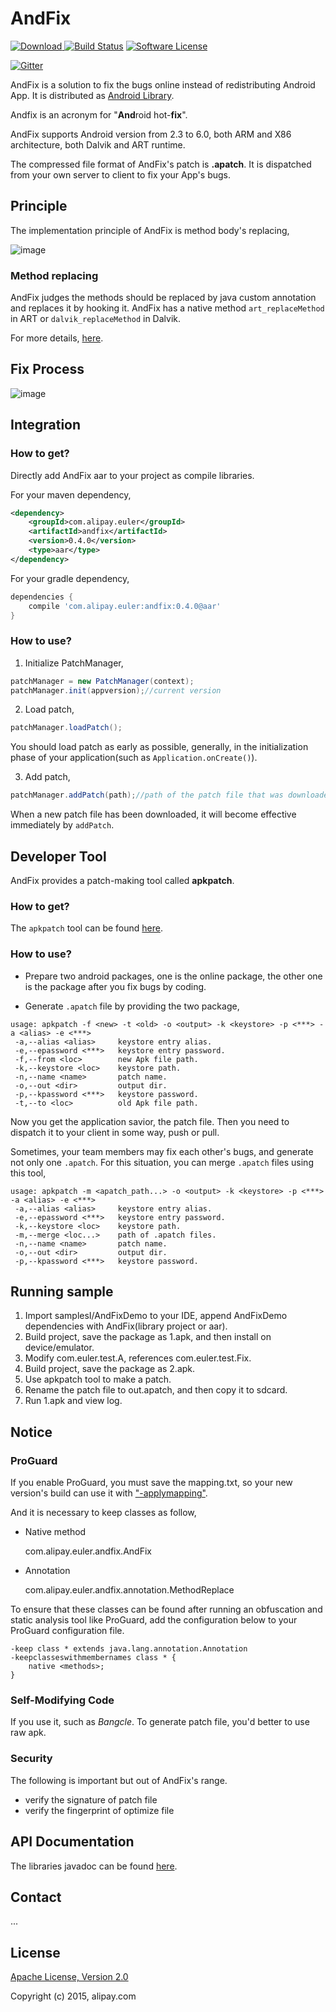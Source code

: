 # AndFix

[![Download](https://api.bintray.com/packages/supern/maven/andfix/images/download.svg) ](https://bintray.com/supern/maven/andfix/_latestVersion)
[![Build Status](https://travis-ci.org/alibaba/AndFix.svg)](https://travis-ci.org/alibaba/AndFix)
[![Software License](https://rawgit.com/alibaba/AndFix/master/images/license.svg)](LICENSE)

[![Gitter](https://badges.gitter.im/Join%20Chat.svg)](https://gitter.im/alibaba/AndFix?utm_source=badge&utm_medium=badge&utm_campaign=pr-badge)

AndFix is a solution to fix the bugs online instead of redistributing Android App. It is distributed as [Android Library](https://sites.google.com/a/android.com/tools/tech-docs/new-build-system/aar-format).

Andfix is an acronym for "**And**roid hot-**fix**".

AndFix supports Android version from 2.3 to 6.0, both ARM and X86 architecture, both Dalvik and ART runtime.

The compressed file format of AndFix's patch is **.apatch**. It is dispatched from your own server to client to fix your App's bugs.

## Principle

The implementation principle of AndFix is method body's replacing,

![image](images/principle.png)

### Method replacing

AndFix judges the methods should be replaced by java custom annotation and replaces it by hooking it. AndFix has a native method `art_replaceMethod` in ART or `dalvik_replaceMethod` in Dalvik. 

For more details, [here](https://github.com/alibaba/AndFix/tree/master/jni).

## Fix Process

![image](images/process.png)

## Integration

### How to get?

Directly add AndFix aar to your project as compile libraries.

For your maven dependency,

```xml
<dependency>
  	<groupId>com.alipay.euler</groupId>
  	<artifactId>andfix</artifactId>
  	<version>0.4.0</version>
  	<type>aar</type>
</dependency>
```
For your gradle dependency,

```groovy
dependencies {
	compile 'com.alipay.euler:andfix:0.4.0@aar'
}
```

### How to use?

1. Initialize PatchManager,

```java
patchManager = new PatchManager(context);
patchManager.init(appversion);//current version
```

2. Load patch,

```java
patchManager.loadPatch();
```

You should load patch as early as possible, generally, in the initialization phase of your application(such as `Application.onCreate()`).

3. Add patch,

```java
patchManager.addPatch(path);//path of the patch file that was downloaded
```
When a new patch file has been downloaded, it will become effective immediately by `addPatch`.

## Developer Tool

AndFix provides a patch-making tool called **apkpatch**.

### How to get?

The `apkpatch` tool can be found [here](https://github.com/alibaba/AndFix/raw/master/tools/apkpatch-1.0.3.zip).

### How to use?

* Prepare two android packages, one is the online package, the other one is the package after you fix bugs by coding.

* Generate `.apatch` file by providing the two package,

```
usage: apkpatch -f <new> -t <old> -o <output> -k <keystore> -p <***> -a <alias> -e <***>
 -a,--alias <alias>     keystore entry alias.
 -e,--epassword <***>   keystore entry password.
 -f,--from <loc>        new Apk file path.
 -k,--keystore <loc>    keystore path.
 -n,--name <name>       patch name.
 -o,--out <dir>         output dir.
 -p,--kpassword <***>   keystore password.
 -t,--to <loc>          old Apk file path.
```

Now you get the application savior, the patch file. Then you need to dispatch it to your client in some way, push or pull.

Sometimes, your team members may fix each other's bugs, and generate not only one `.apatch`. For this situation, you can
merge `.apatch` files using this tool,

```
usage: apkpatch -m <apatch_path...> -o <output> -k <keystore> -p <***> -a <alias> -e <***>
 -a,--alias <alias>     keystore entry alias.
 -e,--epassword <***>   keystore entry password.
 -k,--keystore <loc>    keystore path.
 -m,--merge <loc...>    path of .apatch files.
 -n,--name <name>       patch name.
 -o,--out <dir>         output dir.
 -p,--kpassword <***>   keystore password.
```

## Running sample

1. Import samplesI/AndFixDemo to your IDE, append AndFixDemo dependencies with AndFix(library project or aar).
2. Build project, save the package as 1.apk, and then install on device/emulator.
3. Modify com.euler.test.A, references com.euler.test.Fix.
4. Build project, save the package as 2.apk.
5. Use apkpatch tool to make a patch.
6. Rename the patch file to out.apatch, and then copy it to sdcard.
7. Run 1.apk and view log.

## Notice

### ProGuard

If you enable ProGuard, you must save the mapping.txt, so your new version's build can use it with ["-applymapping"](http://proguard.sourceforge.net/manual/usage.html#applymapping).

And it is necessary to keep classes as follow,

* Native method

	com.alipay.euler.andfix.AndFix

* Annotation

	com.alipay.euler.andfix.annotation.MethodReplace

To ensure that these classes can be found after running an obfuscation and static analysis tool like ProGuard, add the configuration below to your ProGuard configuration file.


```
-keep class * extends java.lang.annotation.Annotation
-keepclasseswithmembernames class * {
    native <methods>;
}
```

### Self-Modifying Code

If you use it, such as *Bangcle*. To generate patch file, you'd better to use raw apk.

### Security

The following is important but out of AndFix's range.

-  verify the signature of patch file
-  verify the fingerprint of optimize file

## API Documentation

The libraries javadoc can be found [here](https://rawgit.com/alibaba/AndFix/master/docs/index.html).

## Contact

...

## License

[Apache License, Version 2.0](http://www.apache.org/licenses/LICENSE-2.0.html)

Copyright (c) 2015, alipay.com
